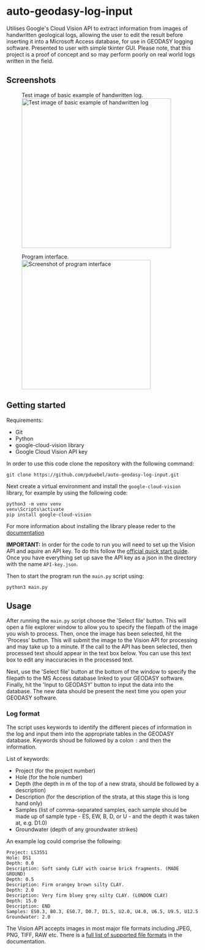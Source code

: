 # auto-geodasy-log-input
Utilises Google's Cloud Vision API to extract information from images of handwritten geological logs, allowing the user to edit the result before inserting it into a Microsoft Access database, for use in GEODASY logging software. Presented to user with simple tkinter GUI. Please note, that this project is a proof of concept and so may perform poorly on real world logs written in the field.

## Screenshots
<figure>
  <figcaption>Test image of basic example of handwritten log.</figcaption>
  <img width="390" alt="Test image of basic example of handwritten log" src="https://user-images.githubusercontent.com/56090238/143719948-23b9c129-bf7a-4128-8f89-cf60afab935b.png">
</figure>
<figure>
  <figcaption>Program interface.<figcaption>
  <img width="337" alt="Screenshot of program interface" src="https://user-images.githubusercontent.com/56090238/143720108-532f0130-d156-48cc-a4f1-299afb3ca318.png">
</figure>
    
## Getting started

Requirements:
* Git
* Python
* google-cloud-vision library
* Google Cloud Vision API key
    
In order to use this code clone the repository with the following command:
```
git clone https://github.com/pduebel/auto-geodasy-log-input.git
```

Next create a virtual environment and install the `google-cloud-vision` library, for example by using the following code:
```
python3 -m venv venv
venv\Scripts\activate
pip install google-cloud-vision
```
For more information about installing the library please reder to the [documentation](https://pypi.org/project/google-cloud-vision/ 'google-cloud-vision library documentation') 
    
**IMPORTANT:** In order for the code to run you will need to set up the Vision API and aquire an API key. To do this follow the [official quick start guide](https://cloud.google.com/vision/docs/setup 'Google CLoud Vision API Quickstart Guide'). Once you have everything set up save the API key as a json in the directory with the name `API-key.json`.
    
Then to start the program run the `main.py` script using:
```
python3 main.py
```

## Usage
    
After running the `main.py` script choose the 'Select file' button. This will open a file explorer window to allow you to specify the filepath of the image you wish to process. Then, once the image has been selected, hit the 'Process' button. This will submit the image to the Vision API for processing and may take up to a minute. If the call to the API has been selected, then processed text should appear in the text box below. You can use this text box to edit any inaccuracies in the processed text.
    
Next, use the 'Select file' button at the bottom of the window to specify the filepath to the MS Access database linked to your GEODASY software. Finally, hit the 'Input to GEODASY' button to input the data into the database. The new data should be present the next time you open your GEODASY software.
    
### Log format
    
The script uses keywords to identify the different pieces of information in the log and input them into the appropriate tables in the GEODASY database. Keywords shoud be followed by a colon `:` and then the information.
    
List of keywords:
* Project (for the project number)
* Hole (for the hole number)
* Depth (the depth in m of the top of a new strata, should be followed by a description)
* Description (for the description of the strata, at this stage this is long hand only)
* Samples (list of comma-separated samples, each sample should be made up of sample type - ES, EW, B, D, or U - and the depth it was taken at, e.g. D1.0)
* Groundwater (depth of any groundwater strikes)

An example log could comprise the following:
```
Project: LS3551
Hole: DS1
Depth: 0.0
Description: Soft sandy CLAY with coarse brick fragments. (MADE GROUND)
Depth: 0.5
Description: Firm orangey brown silty CLAY.
Depth: 2.0
Description: Very firm bluey grey silty CLAY. (LONDON CLAY)
Depth: 15.0
Description: END
Samples: ES0.3, B0.3, ES0.7, D0.7, D1.5, U2.0, U4.0, U6.5, U9.5, U12.5
Groundwater: 2.0
```
The Vision API accepts images in most major file formats including JPEG, PNG, TIFF, RAW etc. There is a [full list of supported file formats](https://cloud.google.com/vision/docs/supported-files 'Full list of supported file formats') in the documentation.
